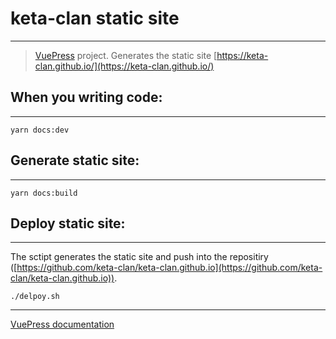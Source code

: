 # keta-clan static site
---
>[VuePress](https://github.com/vuejs/vuepress) project. Generates the static site [https://keta-clan.github.io/](https://keta-clan.github.io/)

## When you writing code:
---
```
yarn docs:dev
```

## Generate static site:
---
```
yarn docs:build
```

## Deploy static site:
---
The sctipt generates the static site and push into the repositiry ([https://github.com/keta-clan/keta-clan.github.io](https://github.com/keta-clan/keta-clan.github.io)).
```
./delpoy.sh
```
---
[VuePress documentation](https://vuepress.vuejs.org/)
